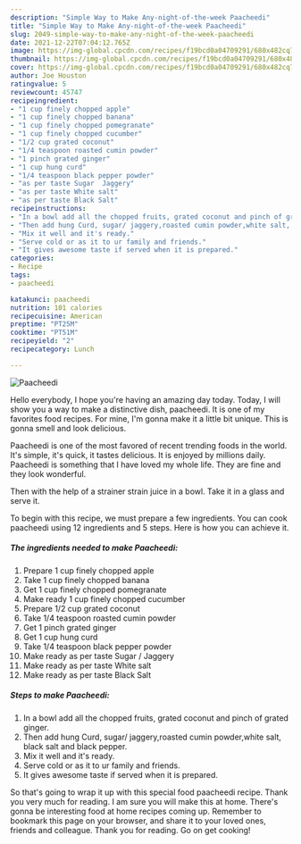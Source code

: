 ```yaml
---
description: "Simple Way to Make Any-night-of-the-week Paacheedi"
title: "Simple Way to Make Any-night-of-the-week Paacheedi"
slug: 2049-simple-way-to-make-any-night-of-the-week-paacheedi
date: 2021-12-22T07:04:12.765Z
image: https://img-global.cpcdn.com/recipes/f19bcd0a04709291/680x482cq70/paacheedi-recipe-main-photo.jpg
thumbnail: https://img-global.cpcdn.com/recipes/f19bcd0a04709291/680x482cq70/paacheedi-recipe-main-photo.jpg
cover: https://img-global.cpcdn.com/recipes/f19bcd0a04709291/680x482cq70/paacheedi-recipe-main-photo.jpg
author: Joe Houston
ratingvalue: 5
reviewcount: 45747
recipeingredient:
- "1 cup finely chopped apple"
- "1 cup finely chopped banana"
- "1 cup finely chopped pomegranate"
- "1 cup finely chopped cucumber"
- "1/2 cup grated coconut"
- "1/4 teaspoon roasted cumin powder"
- "1 pinch grated ginger"
- "1 cup hung curd"
- "1/4 teaspoon black pepper powder"
- "as per taste Sugar  Jaggery"
- "as per taste White salt"
- "as per taste Black Salt"
recipeinstructions:
- "In a bowl add all the chopped fruits, grated coconut and pinch of grated ginger."
- "Then add hung Curd, sugar/ jaggery,roasted cumin powder,white salt, black salt and black pepper."
- "Mix it well and it's ready."
- "Serve cold or as it to ur family and friends."
- "It gives awesome taste if served when it is prepared."
categories:
- Recipe
tags:
- paacheedi

katakunci: paacheedi 
nutrition: 101 calories
recipecuisine: American
preptime: "PT25M"
cooktime: "PT51M"
recipeyield: "2"
recipecategory: Lunch

---
```



![Paacheedi](https://img-global.cpcdn.com/recipes/f19bcd0a04709291/680x482cq70/paacheedi-recipe-main-photo.jpg)

Hello everybody, I hope you're having an amazing day today. Today, I will show you a way to make a distinctive dish, paacheedi. It is one of my favorites food recipes. For mine, I'm gonna make it a little bit unique. This is gonna smell and look delicious.

Paacheedi is one of the most favored of recent trending foods in the world. It's simple, it's quick, it tastes delicious. It is enjoyed by millions daily. Paacheedi is something that I have loved my whole life. They are fine and they look wonderful.

Then with the help of a strainer strain juice in a bowl. Take it in a glass and serve it.


To begin with this recipe, we must prepare a few ingredients. You can cook paacheedi using 12 ingredients and 5 steps. Here is how you can achieve it.

<!--inarticleads1-->

##### The ingredients needed to make Paacheedi:

1. Prepare 1 cup finely chopped apple
1. Take 1 cup finely chopped banana
1. Get 1 cup finely chopped pomegranate
1. Make ready 1 cup finely chopped cucumber
1. Prepare 1/2 cup grated coconut
1. Take 1/4 teaspoon roasted cumin powder
1. Get 1 pinch grated ginger
1. Get 1 cup hung curd
1. Take 1/4 teaspoon black pepper powder
1. Make ready as per taste Sugar / Jaggery
1. Make ready as per taste White salt
1. Make ready as per taste Black Salt




<!--inarticleads2-->

##### Steps to make Paacheedi:

1. In a bowl add all the chopped fruits, grated coconut and pinch of grated ginger.
1. Then add hung Curd, sugar/ jaggery,roasted cumin powder,white salt, black salt and black pepper.
1. Mix it well and it's ready.
1. Serve cold or as it to ur family and friends.
1. It gives awesome taste if served when it is prepared.




So that's going to wrap it up with this special food paacheedi recipe. Thank you very much for reading. I am sure you will make this at home. There's gonna be interesting food at home recipes coming up. Remember to bookmark this page on your browser, and share it to your loved ones, friends and colleague. Thank you for reading. Go on get cooking!
